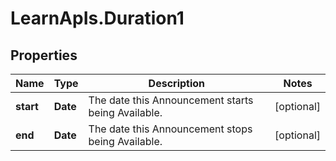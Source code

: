 # LearnApIs.Duration1

## Properties
Name | Type | Description | Notes
------------ | ------------- | ------------- | -------------
**start** | **Date** | The date this Announcement starts being Available. | [optional] 
**end** | **Date** | The date this Announcement stops being Available. | [optional] 
